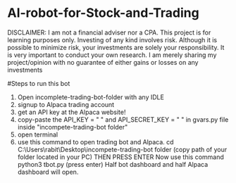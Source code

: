 # AI-robot-for-Stock-and-Trading

DISCLAIMER: I am not a financial adviser nor a CPA. This project is for learning purposes only. Investing of any kind involves risk. Although it is possible to minimize risk, your investments are solely your responsibility. It is very important to conduct your own research. I am merely sharing my project/opinion with no guarantee of either gains or losses on any investments

#Steps to run this bot
1. Open incomplete-trading-bot-folder with any IDLE
2. signup to Alpaca trading account
4. get an API key at the Alpaca website!
5. copy-paste the API_KEY = " "  and  API_SECRET_KEY = " " in gvars.py file inside "incompete-trading-bot folder"
6. open terminal
7. use this command to open trading bot and Alpaca. 
cd C:\Users\rabit\Desktop\incompete-trading-bot folder (copy path of your folder located in your PC) THEN PRESS ENTER
Now use this command   python3 tbot.py (press enter)
Half bot dashboard and half Alpaca dashboard will open.
